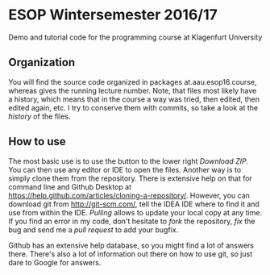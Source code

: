 # ESOP Wintersemester 2016/17
Demo and tutorial code for the programming course at Klagenfurt University

## Organization
You will find the source code organized in packages at.aau.esop16.course<XX>, whereas <XX> gives the running lecture number. Note, that files most likely have a history, which means that in the course a way was tried, then edited, then edited again, etc. I try to conserve them with commits, so take a look at the *history* of the files. 

## How to use
The most basic use is to use the button to the lower right *Download ZIP*. You can then use any editor or IDE to open the files. Another way is to simply clone them from the repository. There is extensive help on that for command line and Github Desktop at https://help.github.com/articles/cloning-a-repository/. However, you can download git from http://git-scm.com/, tell the IDEA IDE where to find it and use from within the IDE. *Pulling* allows to update your local copy at any time. If you find an error in my code, don't hesitate to *fork* the repository, *fix* the bug and send me a *pull request* to add your bugfix. 

Github has an extensive help database, so you might find a lot of answers there. There's also a lot of information out there on how to use git, so just dare to Google for answers.

